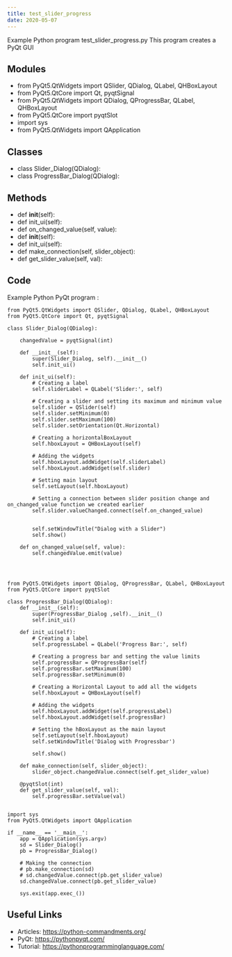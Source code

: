 ```yaml
---
title: test_slider_progress
date: 2020-05-07
---
```

Example Python program test_slider_progress.py
This program creates a PyQt GUI

## Modules

* from PyQt5.QtWidgets import QSlider, QDialog, QLabel, QHBoxLayout
* from PyQt5.QtCore import Qt, pyqtSignal
* from PyQt5.QtWidgets import QDialog, QProgressBar, QLabel, QHBoxLayout
* from PyQt5.QtCore import pyqtSlot
* import sys
* from PyQt5.QtWidgets import QApplication

## Classes

* class Slider_Dialog(QDialog):
* class ProgressBar_Dialog(QDialog):

## Methods

* def __init__(self):
* def init_ui(self):
* def on_changed_value(self, value):
* def __init__(self):
* def init_ui(self):
* def make_connection(self, slider_object):
* def get_slider_value(self, val):

## Code

Example Python PyQt program :

    from PyQt5.QtWidgets import QSlider, QDialog, QLabel, QHBoxLayout
    from PyQt5.QtCore import Qt, pyqtSignal
    
    class Slider_Dialog(QDialog):
    
        changedValue = pyqtSignal(int)
    
        def __init__(self):
            super(Slider_Dialog, self).__init__()
            self.init_ui()
    
        def init_ui(self):
            # Creating a label
            self.sliderLabel = QLabel('Slider:', self)
    
            # Creating a slider and setting its maximum and minimum value
            self.slider = QSlider(self)
            self.slider.setMinimum(0)
            self.slider.setMaximum(100)
            self.slider.setOrientation(Qt.Horizontal)
    
            # Creating a horizontalBoxLayout
            self.hboxLayout = QHBoxLayout(self)
    
            # Adding the widgets
            self.hboxLayout.addWidget(self.sliderLabel)
            self.hboxLayout.addWidget(self.slider)
    
            # Setting main layout
            self.setLayout(self.hboxLayout)
    
            # Setting a connection between slider position change and on_changed_value function we created earlier
            self.slider.valueChanged.connect(self.on_changed_value)
    
    
            self.setWindowTitle("Dialog with a Slider")
            self.show()
    
        def on_changed_value(self, value):
            self.changedValue.emit(value)
    
    
    
    
    from PyQt5.QtWidgets import QDialog, QProgressBar, QLabel, QHBoxLayout
    from PyQt5.QtCore import pyqtSlot
    
    class ProgressBar_Dialog(QDialog):
        def __init__(self):
            super(ProgressBar_Dialog ,self).__init__()
            self.init_ui()
    
        def init_ui(self):
            # Creating a label
            self.progressLabel = QLabel('Progress Bar:', self)
    
            # Creating a progress bar and setting the value limits
            self.progressBar = QProgressBar(self)
            self.progressBar.setMaximum(100)
            self.progressBar.setMinimum(0)
    
            # Creating a Horizontal Layout to add all the widgets
            self.hboxLayout = QHBoxLayout(self)
    
            # Adding the widgets
            self.hboxLayout.addWidget(self.progressLabel)
            self.hboxLayout.addWidget(self.progressBar)
    
            # Setting the hBoxLayout as the main layout
            self.setLayout(self.hboxLayout)
            self.setWindowTitle('Dialog with Progressbar')
    
            self.show()
    
        def make_connection(self, slider_object):
            slider_object.changedValue.connect(self.get_slider_value)
    
        @pyqtSlot(int)
        def get_slider_value(self, val):
            self.progressBar.setValue(val)
    
    
    import sys
    from PyQt5.QtWidgets import QApplication
    
    if __name__ == '__main__':
        app = QApplication(sys.argv)
        sd = Slider_Dialog()
        pb = ProgressBar_Dialog()
    
        # Making the connection
        # pb.make_connection(sd)
        # sd.changedValue.connect(pb.get_slider_value)
        sd.changedValue.connect(pb.get_slider_value)
    
        sys.exit(app.exec_())
    

## Useful Links

- Articles: https://python-commandments.org/
- PyQt: https://pythonpyqt.com/
- Tutorial: https://pythonprogramminglanguage.com/
